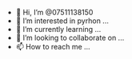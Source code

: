 - 👋 Hi, I’m @07511138150
- 👀 I’m interested in pyrhon ...
- 🌱 I’m currently learning ...
- 💞️ I’m looking to collaborate on ...
- 📫 How to reach me ...

<!---
07511138150/07511138150 is a ✨ special ✨ repository because its `README.md` (this file) appears on your GitHub profile.
You can click the Preview link to take a look at your changes.
--->
